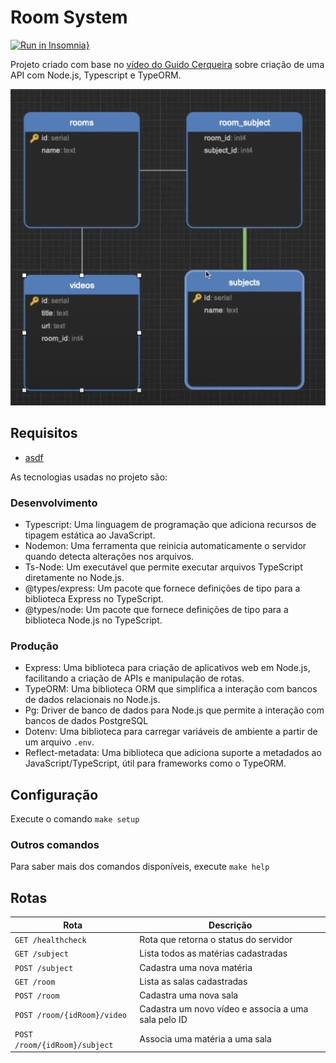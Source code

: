# Room System

[![Run in Insomnia}](https://insomnia.rest/images/run.svg)](https://insomnia.rest/run/?label=Room%20System&uri=https%3A%2F%2Fraw.githubusercontent.com%2Fgilsondev%2Festudos-node%2Fmain%2Ftutorials%2Froom-system%2Froom-system-api.json)

Projeto criado com base no [vídeo do Guido Cerqueira](https://www.youtube.com/watch?v=j8cm2C5-xn8) sobre criação de uma
API com Node.js, Typescript e TypeORM.

![MER](./screenshots/mer.png)

## Requisitos

- [asdf](https://asdf-vm.com/guide/getting-started.html)

As tecnologias usadas no projeto são:

### Desenvolvimento

- Typescript: Uma linguagem de programação que adiciona recursos de tipagem estática ao JavaScript.
- Nodemon: Uma ferramenta que reinicia automaticamente o servidor quando detecta alterações nos arquivos.
- Ts-Node: Um executável que permite executar arquivos TypeScript diretamente no Node.js.
- @types/express: Um pacote que fornece definições de tipo para a biblioteca Express no TypeScript.
- @types/node: Um pacote que fornece definições de tipo para a biblioteca Node.js no TypeScript.

### Produção

- Express: Uma biblioteca para criação de aplicativos web em Node.js, facilitando a criação de APIs e manipulação de rotas.
- TypeORM: Uma biblioteca ORM que simplifica a interação com bancos de dados relacionais no Node.js.
- Pg: Driver de banco de dados para Node.js que permite a interação com bancos de dados PostgreSQL
- Dotenv: Uma biblioteca para carregar variáveis de ambiente a partir de um arquivo `.env`.
- Reflect-metadata: Uma biblioteca que adiciona suporte a metadados ao JavaScript/TypeScript, útil para frameworks como o TypeORM.

## Configuração

Execute o comando `make setup`

### Outros comandos

Para saber mais dos comandos disponíveis, execute `make help`

## Rotas

| Rota                          | Descrição                                           |
| ----------------------------- | --------------------------------------------------- |
| `GET /healthcheck`            | Rota que retorna o status do servidor               |
| `GET /subject`                | Lista todos as matérias cadastradas                 |
| `POST /subject`               | Cadastra uma nova matéria                           |
| `GET /room`                   | Lista as salas cadastradas                          |
| `POST /room`                  | Cadastra uma nova sala                              |
| `POST /room/{idRoom}/video`   | Cadastra um novo vídeo e associa a uma sala pelo ID |
| `POST /room/{idRoom}/subject` | Associa uma matéria a uma sala                      |
